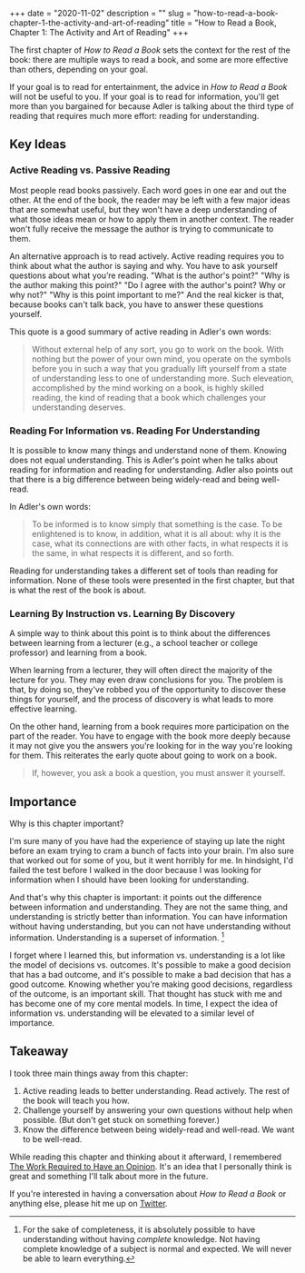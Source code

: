 +++
date = "2020-11-02"
description = ""
slug = "how-to-read-a-book-chapter-1-the-activity-and-art-of-reading"
title = "How to Read a Book, Chapter 1: The Activity and Art of Reading"
+++

The first chapter of _How to Read a Book_ sets the context for the rest of the
book: there are multiple ways to read a book, and some are more effective than
others, depending on your goal.

If your goal is to read for entertainment, the advice in _How to Read a Book_
will not be useful to you. If your goal is to read for information, you'll get
more than you bargained for because Adler is talking about the third type of
reading that requires much more effort: reading for understanding.

## Key Ideas

### Active Reading vs. Passive Reading

Most people read books passively. Each word goes in one ear and out the other.
At the end of the book, the reader may be left with a few major ideas that are
somewhat useful, but they won't have a deep understanding of what those ideas
mean or how to apply them in another context. The reader won't fully receive
the message the author is trying to communicate to them.

An alternative approach is to read actively. Active reading requires you to
think about what the author is saying and why. You have to ask yourself
questions about what you’re reading. "What is the author's point?" "Why is the
author making this point?" "Do I agree with the author's point? Why or why
not?" "Why is this point important to me?" And the real kicker is that, because
books can't talk back, you have to answer these questions yourself.

This quote is a good summary of active reading in Adler's own words:

> Without external help of any sort, you go to work on the book. With nothing
> but the power of your own mind, you operate on the symbols before you in such
> a way that you gradually lift yourself from a state of understanding less to
> one of understanding more. Such eleveation, accomplished by the mind working
> on a book, is highly skilled reading, the kind of reading that a book which
> challenges your understanding deserves.

### Reading For Information vs. Reading For Understanding

It is possible to know many things and understand none of them. Knowing does
not equal understanding. This is Adler's point when he talks about reading for
information and reading for understanding. Adler also points out that there is
a big difference between being widely-read and being well-read.

In Adler's own words:

> To be informed is to know simply that something is the case. To be
> enlightened is to know, in addition, what it is all about: why it is the
> case, what its connections are with other facts, in what respects it is the
> same, in what respects it is different, and so forth.

Reading for understanding takes a different set of tools than reading for
information. None of these tools were presented in the first chapter, but that
is what the rest of the book is about.

### Learning By Instruction vs. Learning By Discovery

A simple way to think about this point is to think about the differences
between learning from a lecturer (e.g., a school teacher or college professor)
and learning from a book.

When learning from a lecturer, they will often direct the majority of the
lecture for you. They may even draw conclusions for you. The problem is that,
by doing so, they've robbed you of the opportunity to discover these things for
yourself, and the process of discovery is what leads to more effective
learning.

On the other hand, learning from a book requires more participation on the part
of the reader. You have to engage with the book more deeply because it may not
give you the answers you're looking for in the way you're looking for them.
This reiterates the early quote about going to work on a book.

> If, however, you ask a book a question, you must answer it yourself.

## Importance

Why is this chapter important?

I'm sure many of you have had the experience of staying up late the night
before an exam trying to cram a bunch of facts into your brain. I'm also sure
that worked out for some of you, but it went horribly for me. In hindsight, I'd
failed the test before I walked in the door because I was looking for
information when I should have been looking for understanding.

And that's why this chapter is important: it points out the difference between
information and understanding. They are not the same thing, and understanding
is strictly better than information. You can have information without having
understanding, but you can not have understanding without information.
Understanding is a superset of information. [^1]

I forget where I learned this, but information vs. understanding is a lot like
the model of decisions vs. outcomes. It's possible to make a good decision that
has a bad outcome, and it's possible to make a bad decision that has a good
outcome. Knowing whether you’re making good decisions, regardless of the
outcome, is an important skill. That thought has stuck with me and has become
one of my core mental models. In time, I expect the idea of information vs.
understanding will be elevated to a similar level of importance.

## Takeaway

I took three main things away from this chapter:

1. Active reading leads to better understanding. Read actively. The rest of the
   book will teach you how.
2. Challenge yourself by answering your own questions without help when
   possible. (But don't get stuck on something forever.)
3. Know the difference between being widely-read and well-read. We want to be
   well-read.

While reading this chapter and thinking about it afterward, I remembered [The
Work Required to Have an Opinion][the-work-required]. It's an idea that I
personally think is great and something I'll talk about more in the future.

If you're interested in having a conversation about _How to Read a Book_ or
anything else, please hit me up on [Twitter][twitter].

[^1]: For the sake of completeness, it is absolutely possible to have
  understanding without having _complete_ knowledge. Not having complete
  knowledge of a subject is normal and expected. We will never be able to learn
  everything.

[the-work-required]: https://fs.blog/2013/04/the-work-required-to-have-an-opinion/
[twitter]: https://twitter.com/jamesthinkshard
